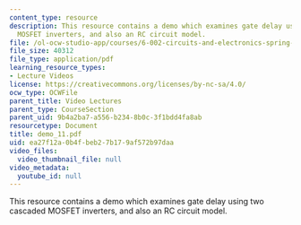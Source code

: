```yaml
---
content_type: resource
description: This resource contains a demo which examines gate delay using two cascaded
  MOSFET inverters, and also an RC circuit model.
file: /ol-ocw-studio-app/courses/6-002-circuits-and-electronics-spring-2007/ea27f12a0b4fbeb27b179af572b97daa_demo_11.pdf
file_size: 40312
file_type: application/pdf
learning_resource_types:
- Lecture Videos
license: https://creativecommons.org/licenses/by-nc-sa/4.0/
ocw_type: OCWFile
parent_title: Video Lectures
parent_type: CourseSection
parent_uid: 9b4a2ba7-a556-b234-8b0c-3f1bdd4fa8ab
resourcetype: Document
title: demo_11.pdf
uid: ea27f12a-0b4f-beb2-7b17-9af572b97daa
video_files:
  video_thumbnail_file: null
video_metadata:
  youtube_id: null
---
```

This resource contains a demo which examines gate delay using two cascaded MOSFET inverters, and also an RC circuit model.